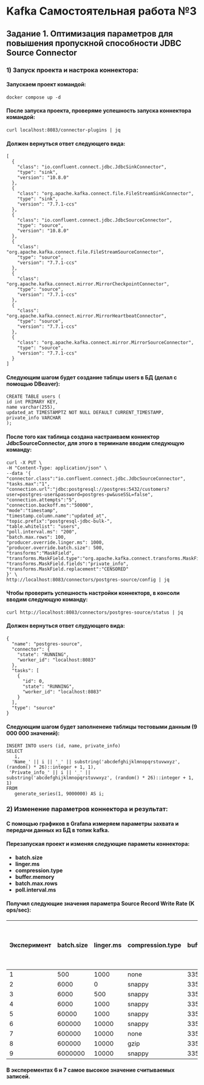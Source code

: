 # Kafka Самостоятельная работа №3
## Задание 1. Оптимизация параметров для повышения пропускной способности JDBC Source Connector

### 1) Запуск проекта и настрока коннектора:
#### Запускаем проект командой:

```
docker compose up -d
```

#### После запуска проекта, проверяме успешность запуска коннектора командой:
```
curl localhost:8083/connector-plugins | jq
```
#### Должен вернуться ответ следующего вида:
```
[
  {
    "class": "io.confluent.connect.jdbc.JdbcSinkConnector",
    "type": "sink",
    "version": "10.8.0"
  },
  {
    "class": "org.apache.kafka.connect.file.FileStreamSinkConnector",
    "type": "sink",
    "version": "7.7.1-ccs"
  },
  {
    "class": "io.confluent.connect.jdbc.JdbcSourceConnector",
    "type": "source",
    "version": "10.8.0"
  },
  {
    "class": "org.apache.kafka.connect.file.FileStreamSourceConnector",
    "type": "source",
    "version": "7.7.1-ccs"
  },
  {
    "class": "org.apache.kafka.connect.mirror.MirrorCheckpointConnector",
    "type": "source",
    "version": "7.7.1-ccs"
  },
  {
    "class": "org.apache.kafka.connect.mirror.MirrorHeartbeatConnector",
    "type": "source",
    "version": "7.7.1-ccs"
  },
  {
    "class": "org.apache.kafka.connect.mirror.MirrorSourceConnector",
    "type": "source",
    "version": "7.7.1-ccs"
  }
]
```
#### Следующим шагом будет создание таблцы **users** в БД (делал с помощью DBeaver):
```
CREATE TABLE users (
id int PRIMARY KEY,
name varchar(255),
updated_at TIMESTAMPTZ NOT NULL DEFAULT CURRENT_TIMESTAMP,
private_info VARCHAR 
); 
```
#### После того как таблица создана настраиваем коннектор JdbcSourceConnector, для этого в терминале вводим следующую команду:
```
curl -X PUT \
-H "Content-Type: application/json" \
--data '{
"connector.class":"io.confluent.connect.jdbc.JdbcSourceConnector",
"tasks.max":"1",
"connection.url":"jdbc:postgresql://postgres:5432/customers?user=postgres-user&password=postgres-pw&useSSL=false",
"connection.attempts":"5",
"connection.backoff.ms":"50000",
"mode":"timestamp",
"timestamp.column.name":"updated_at",
"topic.prefix":"postgresql-jdbc-bulk-",
"table.whitelist": "users",
"poll.interval.ms": "200",
"batch.max.rows": 100,
"producer.override.linger.ms": 1000,
"producer.override.batch.size": 500,
"transforms":"MaskField",
"transforms.MaskField.type":"org.apache.kafka.connect.transforms.MaskField$Value",
"transforms.MaskField.fields":"private_info",
"transforms.MaskField.replacement":"CENSORED"
}' \
http://localhost:8083/connectors/postgres-source/config | jq
```
#### Чтобы проверить успешность настройки коннекторв, в консоли вводим следующую команду:
```
curl http://localhost:8083/connectors/postgres-source/status | jq
```
#### Должен вернуться ответ слудующего вида:
```
{
  "name": "postgres-source",
  "connector": {
    "state": "RUNNING",
    "worker_id": "localhost:8083"
  },
  "tasks": [
    {
      "id": 0,
      "state": "RUNNING",
      "worker_id": "localhost:8083"
    }
  ],
  "type": "source"
}
```
#### Следующим шагом будет заполненеие таблицы тестовыми данным (9 000 000 значений):
```
INSERT INTO users (id, name, private_info)
SELECT
   i,
  'Name_' || i || '_' || substring('abcdefghijklmnopqrstuvwxyz', (random() * 26)::integer + 1, 1),
 'Private_info_' || i || '_' || substring('abcdefghijklmnopqrstuvwxyz', (random() * 26)::integer + 1, 1)
FROM
   generate_series(1, 9000000) AS i; 
```
### 2) Изменение параметров коннектора и результат:
#### С помощью графиков в Grafana измеряем параметры захвата и передачи данных из БД в топик kafka.
#### Перезапуская проект и изменяя следующие параметы коннектора:
* **batch.size**
* **linger.ms**
* **compression.type**
* **buffer.memory**
* **batch.max.rows**
* **poll.interval.ms**
#### Получил следующие значения параметра **Source Record Write Rate (K ops/sec)**:

|Эксперимент|batch.size|linger.ms|compression.type|buffer.memory|Source Record Write Rate (K ops/sec) (измерил)|Record Size Average (B) (измерил)|batch.max.rows|poll.interval.ms|
|-----------|----------|---------|----------------|-------------|----------------------------------------------|---------------------------------|--------------|----------------|
|1          |500       |1000     |none            | 33554432    |5,47                                          |528                              |100           |200             |
|2          |6000      |0        |snappy          | 33554432    |27,5                                          |528                              |10            |200             |
|3          |6000      |500      |snappy          | 33554432    |34,1                                          |528                              |10            |200             |
|4          |6000      |1000     |snappy          | 33554432    |58,5                                          |528                              |10            |200             |
|5          |60000     |1000     |snappy          | 33554432    |137,0                                         |528                              |100           |200             |
|6          |600000    |10000    |snappy          | 33554432    |160,0                                         |528                              |1000          |200             |
|7          |600000    |10000    |none            | 33554432    |161,0                                         |528                              |1000          |200             |
|8          |600000    |10000    |gzip            | 33554432    |136,0                                         |528                              |1000          |200             |
|9          |6000000   |10000    |snappy          | 33554432    |152,0                                         |528                              |10000         |200             |
#### В эксперементах 6 и 7 самое высокое значение считываемых записей.
